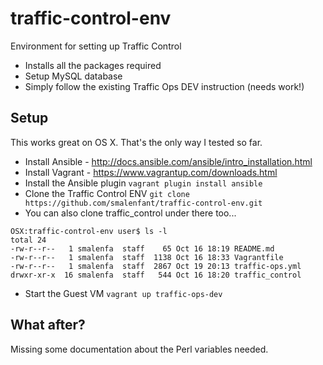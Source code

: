 # traffic-control-env

Environment for setting up Traffic Control

- Installs all the packages required
- Setup MySQL database
- Simply follow the existing Traffic Ops DEV instruction (needs work!)

## Setup

This works great on OS X. That's the only way I tested so far.

- Install Ansible - <http://docs.ansible.com/ansible/intro_installation.html>
- Install Vagrant - <https://www.vagrantup.com/downloads.html>
- Install the Ansible plugin `vagrant plugin install ansible`
- Clone the Traffic Control ENV `git clone https://github.com/smalenfant/traffic-control-env.git`
- You can also clone traffic_control under there too...

```
OSX:traffic-control-env user$ ls -l
total 24
-rw-r--r--   1 smalenfa  staff    65 Oct 16 18:19 README.md
-rw-r--r--   1 smalenfa  staff  1138 Oct 16 18:33 Vagrantfile
-rw-r--r--   1 smalenfa  staff  2867 Oct 19 20:13 traffic-ops.yml
drwxr-xr-x  16 smalenfa  staff   544 Oct 16 18:20 traffic_control
```
- Start the Guest VM `vagrant up traffic-ops-dev`

## What after?

Missing some documentation about the Perl variables needed.
